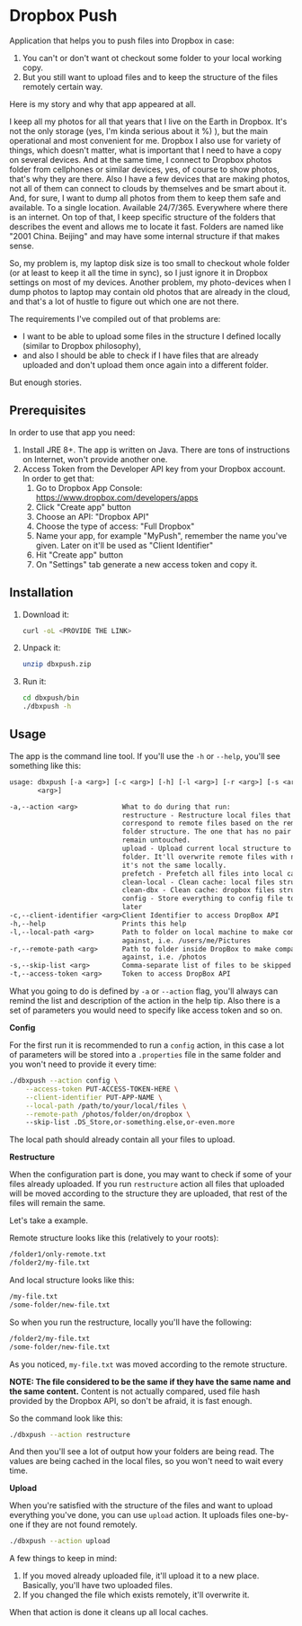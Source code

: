 Dropbox Push
=======

Application that helps you to push files into Dropbox in case:
1. You can't or don't want ot checkout some folder to your local working copy.
2. But you still want to upload files and to keep the structure of the files remotely certain way.

Here is my story and why that app appeared at all.

I keep all my photos for all that years that I live on the Earth in Dropbox. It's not the only storage (yes, I'm kinda serious about it %) ), but the main operational and most convenient for me. Dropbox I also use for variety of things, which doesn't matter, what is important that I need to have a copy on several devices. And at the same time, I connect to Dropbox photos folder from cellphones or similar devices, yes, of course to show photos, that's why they are there. Also I have a few devices that are making photos, not all of them can connect to clouds by themselves and be smart about it. And, for sure, I want to dump all photos from them to keep them safe and available. To a single location. Available 24/7/365. Everywhere where there is an internet. On top of that, I keep specific structure of the folders that describes the event and allows me to locate it fast. Folders are named like "2001 China. Beijing" and may have some internal structure if that makes sense.

So, my problem is, my laptop disk size is too small to checkout whole folder (or at least to keep it all the time in sync), so I just ignore it in Dropbox settings on most of my devices. Another problem, my photo-devices when I dump photos to laptop may contain old photos that are already in the cloud, and that's a lot of hustle to figure out which one are not there. 

The requirements I've compiled out of that problems are: 
* I want to be able to upload some files in the structure I defined locally (similar to Dropbox philosophy),
* and also I should be able to check if I have files that are already uploaded and don't upload them once again into a different folder.

But enough stories.

Prerequisites
----

In order to use that app you need:
1. Install JRE 8+. The app is written on Java. There are tons of instructions on Internet, won't provide another one.
2. Access Token from the Developer API key from your Dropbox account. In order to get that:
    1. Go to Dropbox App Console: https://www.dropbox.com/developers/apps
    2. Click "Create app" button
    3. Choose an API: "Dropbox API"
    4. Choose the type of access: "Full Dropbox"
    5. Name your app, for example "MyPush", remember the name you've given. Later on it'll be used as "Client Identifier"
    6. Hit "Create app" button
    7. On "Settings" tab generate a new access token and copy it.
    
Installation
----

1. Download it:

    ```bash
    curl -oL <PROVIDE THE LINK>
    ``` 

2. Unpack it:

    ```bash
    unzip dbxpush.zip
    ```

3. Run it:
    
    ```bash
    cd dbxpush/bin
    ./dbxpush -h
    ```

Usage
-----

The app is the command line tool. If you'll use the `-h` or `--help`, you'll see something like this:

```txt
usage: dbxpush [-a <arg>] [-c <arg>] [-h] [-l <arg>] [-r <arg>] [-s <arg>] [-t
       <arg>]

-a,--action <arg>           What to do during that run:
                            restructure - Restructure local files that
                            correspond to remote files based on the remote
                            folder structure. The one that has no pair will
                            remain untouched.
                            upload - Upload current local structure to remote
                            folder. It'll overwrite remote files with new one if
                            it's not the same locally.
                            prefetch - Prefetch all files into local cache only
                            clean-local - Clean cache: local files structure
                            clean-dbx - Clean cache: dropbox files structure
                            config - Store everything to config file to reuse it
                            later
-c,--client-identifier <arg>Client Identifier to access DropBox API
-h,--help                   Prints this help
-l,--local-path <arg>       Path to folder on local machine to make comparison
                            against, i.e. /users/me/Pictures
-r,--remote-path <arg>      Path to folder inside DropBox to make comparison
                            against, i.e. /photos
-s,--skip-list <arg>        Comma-separate list of files to be skipped
-t,--access-token <arg>     Token to access DropBox API
```

What you going to do is defined by `-a` or `--action` flag, you'll always can remind the list and description of the action in the help tip. Also there is a set of parameters you would need to specify like access token and so on.

**Config**

For the first run it is recommended to run a `config` action, in this case a lot of parameters will be stored into a `.properties` file in the same folder and you won't need to provide it every time:

```bash
./dbxpush --action config \
    --access-token PUT-ACCESS-TOKEN-HERE \
    --client-identifier PUT-APP-NAME \
    --local-path /path/to/your/local/files \
    --remote-path /photos/folder/on/dropbox \ 
    --skip-list .DS_Store,or-something.else,or-even.more
```

The local path should already contain all your files to upload.

**Restructure**

When the configuration part is done, you may want to check if some of your files already uploaded. If you run `restructure` action all files that uploaded will be moved according to the structure they are uploaded, that rest of the files will remain the same.

Let's take a example. 

Remote structure looks like this (relatively to your roots):

```txt
/folder1/only-remote.txt
/folder2/my-file.txt
```

And local structure looks like this:
```txt
/my-file.txt
/some-folder/new-file.txt
```

So when you run the restructure, locally you'll have the following:

```txt
/folder2/my-file.txt
/some-folder/new-file.txt
```

As you noticed, `my-file.txt` was moved according to the remote structure.

**NOTE: The file considered to be the same if they have the same name and the same content.** Content is not actually compared, used file hash provided by the Dropbox API, so don't be afraid, it is fast enough.

So the command look like this:

```bash
./dbxpush --action restructure
```

And then you'll see a lot of output how your folders are being read. The values are being cached in the local files, so you won't need to wait every time.  


**Upload**

When you're satisfied with the structure of the files and want to upload everything you've done, you can use `upload` action. It uploads files one-by-one if they are not found remotely.

```bash
./dbxpush --action upload
```

A few things to keep in mind:
1. If you moved already uploaded file, it'll upload it to a new place. Basically, you'll have two uploaded files.
2. If you changed the file which exists remotely, it'll overwrite it.

When that action is done it cleans up all local caches.